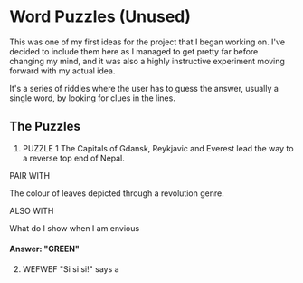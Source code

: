# Word Puzzles (Unused)

This was one of my first ideas for the project that I began working on. I've decided to include them here as I managed to get pretty far before changing my mind, and it was also a highly instructive experiment moving forward with my actual idea. 

It's a series of riddles where the user has to guess the answer, usually a single word, by looking for clues in the lines. 

## The Puzzles

1. PUZZLE 1
   The Capitals of Gdansk, Reykjavic and Everest
   lead the way to a reverse top end of Nepal. 
   
PAIR WITH

   The colour of leaves
   depicted through 
   a revolution genre. 
   
ALSO WITH

   What do I show when
   I am envious
   #### Answer: "GREEN"
   
2. WEFWEF
   "Si si si!" says a 
   

